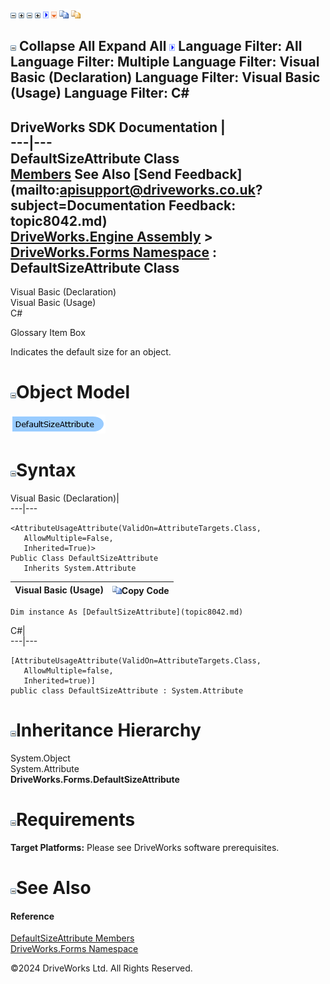 ![](dotnetimages/collapse.gif) ![](dotnetimages/expand.gif) ![](dotnetimages/collapse.gif) ![](dotnetimages/expand.gif) ![](dotnetimages/drpdown.gif) ![](dotnetimages/drpdown_orange.gif) ![](dotnetimages/copycode.gif) ![](dotnetimages/copycodeHighlight.gif)

![](dotnetimages/collapse.gif) Collapse All Expand All ![](dotnetimages/drpdown.gif) Language Filter: All  Language Filter: Multiple  Language Filter: Visual Basic (Declaration) Language Filter: Visual Basic (Usage) Language Filter: C#  
---  
DriveWorks SDK Documentation  |   
---|---  
DefaultSizeAttribute Class   
[Members](topic8043.md) See Also [Send Feedback](mailto:apisupport@driveworks.co.uk?subject=Documentation Feedback: topic8042.md)  
[DriveWorks.Engine Assembly](topic2156.md) > [DriveWorks.Forms Namespace](topic7266.md) : DefaultSizeAttribute Class  
---  
  
Visual Basic (Declaration)    
Visual Basic (Usage)    
C# 

Glossary Item Box

Indicates the default size for an object. 

# ![](dotnetimages/collapse.gif)Object Model

![](dotnetdiagramimages/image414.png)

# ![](dotnetimages/collapse.gif)Syntax

Visual Basic (Declaration)|   
---|---  
      
    
    <AttributeUsageAttribute(ValidOn=AttributeTargets.Class, 
       AllowMultiple=False, 
       Inherited=True)>
    Public Class DefaultSizeAttribute 
       Inherits System.Attribute  
  
Visual Basic (Usage)| ![](dotnetimages/copycode.gif)Copy Code  
---|---  
      
    
    Dim instance As [DefaultSizeAttribute](topic8042.md)  
  
C#|   
---|---  
      
    
    [AttributeUsageAttribute(ValidOn=AttributeTargets.Class, 
       AllowMultiple=false, 
       Inherited=true)]
    public class DefaultSizeAttribute : System.Attribute   
  
# ![](dotnetimages/collapse.gif)Inheritance Hierarchy

System.Object  
System.Attribute  
**DriveWorks.Forms.DefaultSizeAttribute**  


# ![](dotnetimages/collapse.gif)Requirements

**Target Platforms:** Please see DriveWorks software prerequisites.

# ![](dotnetimages/collapse.gif)See Also

#### Reference

[DefaultSizeAttribute Members](topic8043.md)   
[DriveWorks.Forms Namespace](topic7266.md)

©2024 DriveWorks Ltd. All Rights Reserved.
